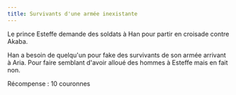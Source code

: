 ```yaml
---
title: Survivants d'une armée inexistante
---
```

Le prince Esteffe demande des soldats à Han pour partir en croisade contre Akaba.

Han a besoin de quelqu'un pour fake des survivants de son armée arrivant à Aria. Pour faire semblant d'avoir alloué des hommes à Esteffe mais en fait non.

Récompense : 10 couronnes